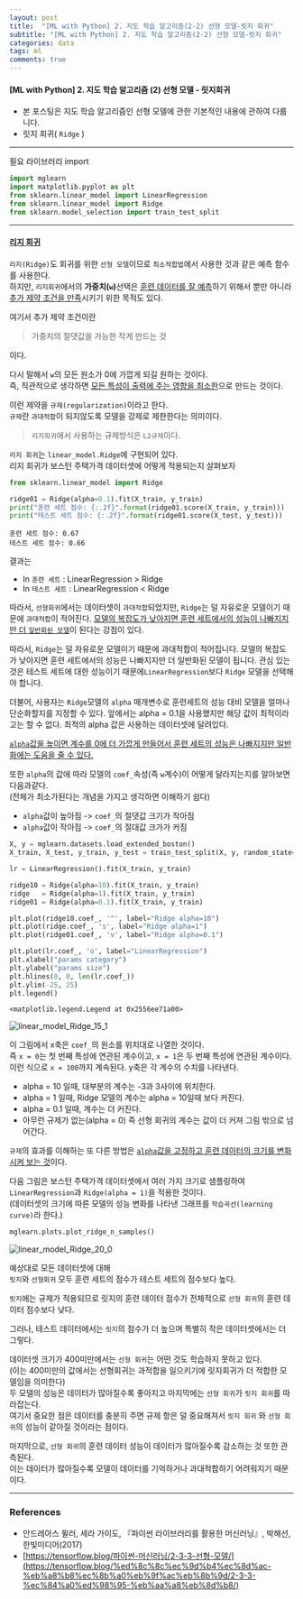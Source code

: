 ```yaml
---
layout: post
title:  "[ML with Python] 2. 지도 학습 알고리즘(2-2) 선형 모델-릿지 회귀"
subtitle: "[ML with Python] 2. 지도 학습 알고리즘(2-2) 선형 모델-릿지 회귀"
categories: data
tags: ml
comments: true
---
```

#### [ML with Python] 2. 지도 학습 알고리즘 (2) 선형 모델 - 릿지회귀
- 본 포스팅은 지도 학습 알고리즘인 선형 모델에 관한 기본적인 내용에 관하여 다룹니다.
- 릿지 회귀( `Ridge` )

___

필요 라이브러리 import

```python
import mglearn
import matplotlib.pyplot as plt
from sklearn.linear_model import LinearRegression
from sklearn.linear_model import Ridge
from sklearn.model_selection import train_test_split
```

---

#### <u>리지 회귀</u>

`리지(Ridge)`도 회귀를 위한 `선형 모델`이므로 `최소적합법`에서 사용한 것과 같은 예측 함수를 사용한다.<br>
하지만, `리지회귀`에서의 <b>가중치(`w`)</b>선택은 <u>훈련 데이터를 잘 예측</u>하기 위해서 뿐만 아니라 <u>추가 제약 조건을 만족</u>시키기 위한 목적도 있다.

여기서 추가 제약 조건이란

> 가중치의 절댓값을 가능한 작게 만드는 것

이다.

다시 말해서 `w`의 모든 원소가 0에 가깝게 되길 원하는 것이다.<br>
즉, 직관적으로 생각하면 <u>모든 특성이 출력에 주는 영향을 최소한</u>으로 만드는 것이다.

이런 제약을 `규제(regularization)`이라고 한다.<br>
`규제`란 `과대적합`이 되지않도록 모델을 강제로 제한한다는 의미이다.

> `리지회귀`에서 사용하는 규제방식은 `L2규제`이다.

`리지 회귀`는 `linear_model.Ridge`에 구현되어 있다.<br>
리지 회귀가 보스턴 주택가격 데이터셋에 어떻게 적용되는지 살펴보자


```python
from sklearn.linear_model import Ridge

ridge01 = Ridge(alpha=0.1).fit(X_train, y_train)
print("훈련 세트 점수: {:.2f}".format(ridge01.score(X_train, y_train)))
print("테스트 세트 점수: {:.2f}".format(ridge01.score(X_test, y_test)))
```

    훈련 세트 점수: 0.67
    테스트 세트 점수: 0.66
    

결과는

- In `훈련 세트` : LinearRegression > Ridge
- In `테스트 세트` : LinearRegression < Ridge

따라서, `선형회귀`에서는 데이터셋이 `과대적합`되었지만, `Ridge`는 덜 자유로운 모델이기 때문에 `과대적합`이 적어진다. <u>모델의 복잡도가 낮아지면 훈련 세트에서의 성능이 나빠지지만 더 `일반화된 모델`</u>이 된다는 강점이 있다.

따라서, `Ridge`는 덜 자유로운 모델이기 때문에 과대적합이 적어집니다. 모델의 복잡도가 낮아지면 훈련 세트에서의 성능은 나빠지지만 더 일반화된 모델이 됩니다. 
관심 있는 것은 테스트 세트에 대한 성능이기 때문에`LinearRegression`보다 `Ridge` 모델을 선택해야 합니다.

더불어, 사용자는 `Ridge`모델의 `alpha` 매개변수로 훈련세트의 성능 대비 모델을 얼마나 단순화할지를 지정할 수 있다. 앞에서는 alpha = 0.1을 사용했지만 해당 값이 최적이라고는 할 수 없다. 최적의 alpha 값은 사용하는 데이터셋에 달려있다.

<u>`alpha`값을 높이면 계수를 0에 더 가깝게 만들어서 훈련 세트의 성능은 나빠지지만 일반화에는 도움을 줄 수 있다.</u>

또한 `alpha`의 값에 따라 모델의 `coef_`속성(즉 `w`계수)이 어떻게 달라지는지를 알아보면 다음과같다.<br>
(전체가 최소가된다는 개념을 가지고 생각하면 이해하기 쉽다)

- `alpha`값이 높아짐 -> `coef_`의 절댓값 크기가 작아짐
- `alpha`값이 작아짐 -> `coef_`의 절대값 크가가 커짐


```python
X, y = mglearn.datasets.load_extended_boston()
X_train, X_test, y_train, y_test = train_test_split(X, y, random_state=0)

lr = LinearRegression().fit(X_train, y_train)
```


```python
ridge10 = Ridge(alpha=10).fit(X_train, y_train)
ridge   = Ridge(alpha=1).fit(X_train, y_train)
ridge01 = Ridge(alpha=0.1).fit(X_train, y_train)

plt.plot(ridge10.coef_, '^', label="Ridge alpha=10")
plt.plot(ridge.coef_, 's', label="Ridge alpha=1")
plt.plot(ridge01.coef_, 'v', label="Ridge alpha=0.1")

plt.plot(lr.coef_, 'o', label="LinearRegression")
plt.xlabel("params category")
plt.ylabel("params size")
plt.hlines(0, 0, len(lr.coef_))
plt.ylim(-25, 25)
plt.legend()
```




    <matplotlib.legend.Legend at 0x2556ee71a00>




    
![linear_model_Ridge_15_1](https://user-images.githubusercontent.com/53929665/98567615-7c230800-22f3-11eb-9b54-bb7e568d02cf.png)
    


이 그림에서 x축은 `coef_`의 원소를 위치대로 나열한 것이다.<br>
즉 `x = 0`는 첫 번째 특성에 연관된 계수이고, `x = 1`은 두 번째 특성에 연관된 계수이다.<br>
이런 식으로 `x = 100`까지 계속된다. y축은 각 계수의 수치를 나타낸다.

- alpha = 10 일때, 대부분의 계수는 -3과 3사이에 위치한다.
- alpha = 1 일때, Ridge 모델의 계수는 alpha = 10일때 보다 커진다.
- alpha = 0.1 일때, 계수는 더 커진다.
- 아무런 규제가 없는(alpha = 0) 즉 선형 회귀의 계수는 값이 더 커져 그림 밖으로 넘어간다.

`규제`의 효과를 이해하는 또 다른 방법은 <u>`alpha`값을 고정하고 훈련 데이터의 크기를 변화시켜 보는 것</u>이다.

다음 그림은 보스턴 주택가격 데이터셋에서 여러 가지 크기로 샘플링하여<br>
`LinearRegression`과 `Ridge(alpha = 1)`을 적용한 것이다.<br>
(데이터셋의 크기에 따른 모델의 성능 변화를 나타낸 그래프를 `학습곡선(learning curve)`라 한다.)


```python
mglearn.plots.plot_ridge_n_samples()
```


    
![linear_model_Ridge_20_0](https://user-images.githubusercontent.com/53929665/98567620-7d543500-22f3-11eb-987e-749e2526b6e7.png)
    


예상대로 모든 데이터셋에 대해<br>
`릿지`와 `선형회귀` 모두 훈련 세트의 점수가 테스트 세트의 점수보다 높다.

`릿지`에는 규제가 적용되므로 릿지의 훈련 데이터 점수가 전체적으로 `선형 회귀`의 훈련 데이터 점수보다 낮다.

그러나, 테스트 데이터에서는 `릿지`의 점수가 더 높으며 특별히 작은 데이터셋에서는 더 그렇다.

데이터셋 크기가 400미만에서는 `선형 회귀`는 어떤 것도 학습하지 못하고 있다.<br>
(이는 400미만의 값에서는 선형회귀는 과적합을 일으키기에 릿지회귀가 더 적합한 모델임을 의미한다)<br>
두 모델의 성능은 데이터가 많아질수록 좋아지고 마지막에는 `선형 회귀`가 `릿지 회귀`를 따라잡는다.<br>
여기서 중요한 점은 데이터를 충분히 주면 규제 항은 덜 중요해져서 `릿지 회귀` 와 `선형 회귀`의 성능이 같아질 것이라는 점이다.

마지막으로, `선형 회귀`의 훈련 데이터 성능이 데이터가 많아질수록 감소하는 것 또한 관측된다.<br>
이는 데이터가 많아질수록 모델이 데이터를 기억하거나 과대적합하기 어려워지기 때문이다.

---

### References

- 안드레아스 뮐러, 세라 가이도, 『파이썬 라이브러리를 활용한 머신러닝』, 박해선, 한빛미디어(2017)
- [https://tensorflow.blog/파이썬-머신러닝/2-3-3-선형-모델/](https://tensorflow.blog/%ed%8c%8c%ec%9d%b4%ec%8d%ac-%eb%a8%b8%ec%8b%a0%eb%9f%ac%eb%8b%9d/2-3-3-%ec%84%a0%ed%98%95-%eb%aa%a8%eb%8d%b8/)

